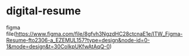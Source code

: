 # digital-resume


figma file(https://www.figma.com/file/8gfvh3NgzdHC28ctcnaE1e/ITW_Figma-Resume-fto2306-a_EZEMUL157?type=design&node-id=0-1&mode=design&t=30CoIkpUKfwAtAqQ-0)
